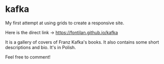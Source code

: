 # kafka

My first attempt at using grids to create a responsive site.

Here is the direct link -> https://fontilan.github.io/kafka

It is a gallery of covers of Franz Kafka's books.
It also contains some short descriptions and bio.
It's in Polish.

Feel free to comment!

